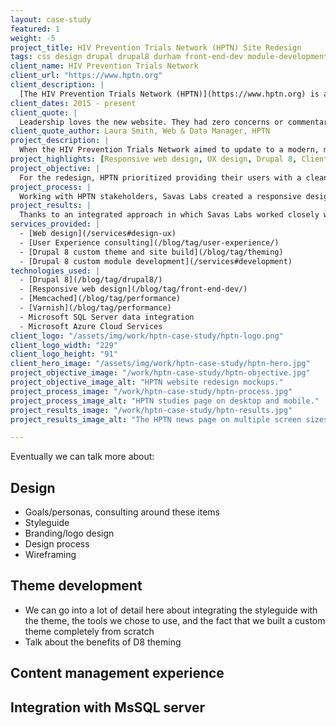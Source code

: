 ```yaml
---
layout: case-study
featured: 1
weight: -5
project_title: HIV Prevention Trials Network (HPTN) Site Redesign
tags: css design drupal drupal8 durham front-end-dev module-development performance sass theming user-experience
client_name: HIV Prevention Trials Network
client_url: "https://www.hptn.org"
client_description: |
  [The HIV Prevention Trials Network (HPTN)](https://www.hptn.org) is a worldwide collaborative clinical trials network that brings together investigators, ethicists, community and other partners to develop and test the safety and efficacy of interventions designed to prevent the acquisition and transmission of HIV.
client_dates: 2015 - present
client_quote: |
  Leadership loves the new website. They had zero concerns or commentary other than being impressed. Awesome, guys.
client_quote_author: Laura Smith, Web & Data Manager, HPTN
project_description: |
  When the HIV Prevention Trials Network aimed to update to a modern, mobile-friendly, easy-to-maintain website, they started evaluating the capabilities of various content management systems that would meet their needs. They settled on Drupal 8.
project_highlights: [Responsive web design, UX design, Drupal 8, Client server integration]
project_objective: |
  For the redesign, HPTN prioritized providing their users with a clean, modern site that loads easily on mobile devices in areas of the world with less-than-optimal bandwidth, and to provide their content editors with a powerful, easy-to-use content management interface. They also needed to connect with their Microsoft SQL server to pull data on studies, study sites, publications, and network members.
project_process: |
  Working with HPTN stakeholders, Savas Labs created a responsive design that would best serve each of HPTN's user groups, especially those accessing the site on mobile devices, and implemented that design in a custom Drupal 8 theme. Savas Labs heavily relied on Drupal content entities to pull and display data coming from legacy HPTN systems, and leveraged both Drupal and external caching mechanisms to ensure prompt delivery of requests to end users.
project_results: |
  Thanks to an integrated approach in which Savas Labs worked closely with the client, the new site launched in time for the HPTN Annual Conference, the ongoing maintenance and administration of the content decreased dramatically, and both the corporate site maintainers and the remote users reaped the benefits of the easily navigable, mobile-friendly delivery of data.
services_provided: |
  - [Web design](/services#design-ux)
  - [User Experience consulting](/blog/tag/user-experience/)
  - [Drupal 8 custom theme and site build](/blog/tag/theming)
  - [Drupal 8 custom module development](/services#development)
technologies_used: |
  - [Drupal 8](/blog/tag/drupal8/)
  - [Responsive web design](/blog/tag/front-end-dev/)
  - [Memcached](/blog/tag/performance)
  - [Varnish](/blog/tag/performance)
  - Microsoft SQL Server data integration
  - Microsoft Azure Cloud Services
client_logo: "/assets/img/work/hptn-case-study/hptn-logo.png"
client_logo_width: "229"
client_logo_height: "91"
client_hero_image: "/assets/img/work/hptn-case-study/hptn-hero.jpg"
project_objective_image: "/work/hptn-case-study/hptn-objective.jpg"
project_objective_image_alt: "HPTN website redesign mockups."
project_process_image: "/work/hptn-case-study/hptn-process.jpg"
project_process_image_alt: "HPTN studies page on desktop and mobile."
project_results_image: "/work/hptn-case-study/hptn-results.jpg"
project_results_image_alt: "The HPTN news page on multiple screen sizes."

---
```


Eventually we can talk more about:

## Design

- Goals/personas, consulting around these items
- Styleguide
- Branding/logo design
- Design process
- Wireframing

## Theme development

- We can go into a lot of detail here about integrating the styleguide with the theme, the tools we chose to use, and the fact that we built a custom theme completely from scratch
- Talk about the benefits of D8 theming

## Content management experience

## Integration with MsSQL server
